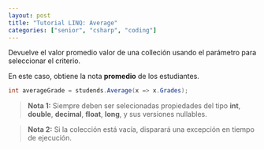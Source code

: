 ```yaml
---
layout: post
title: "Tutorial LINQ: Average"
categories: ["senior", "csharp", "coding"]
---
```


Devuelve el valor promedio valor de <!--more-->una colleción usando el parámetro para seleccionar el criterio.

En este caso, obtiene la nota **promedio** de los estudiantes.

```csharp
int averageGrade = studends.Average(x => x.Grades);
```

> **Nota 1:** Siempre deben ser selecionadas propiedades del tipo **int**, **double**, **decimal**, **float**, **long**, y sus versiones nullables.

> **Nota 2:** Si la colección está vacía, disparará una excepción en tiempo de ejecución.